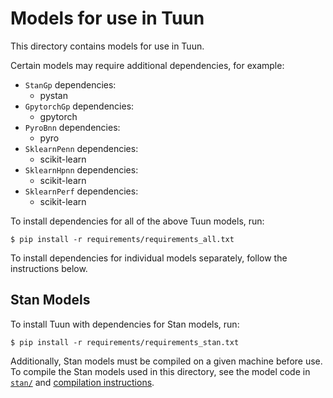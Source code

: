 # Models for use in Tuun

This directory contains models for use in Tuun.

Certain models may require additional dependencies, for example:
* `StanGp` dependencies:
    - pystan
* `GpytorchGp` dependencies:
    - gpytorch
* `PyroBnn` dependencies:
    - pyro
* `SklearnPenn` dependencies:
    - scikit-learn 
* `SklearnHpnn` dependencies:
    - scikit-learn 
* `SklearnPerf` dependencies:
    - scikit-learn 

To install dependencies for all of the above Tuun models, run:
```
$ pip install -r requirements/requirements_all.txt
```

To install dependencies for individual models separately, follow the instructions below.


## Stan Models

To install Tuun with dependencies for Stan models, run:
```
$ pip install -r requirements/requirements_stan.txt
```
Additionally, Stan models must be compiled on a given machine before use. To
compile the Stan models used in this directory, see the model code in
[`stan/`](stan/) and [compilation instructions](stan/README.md).
